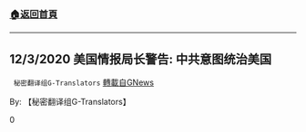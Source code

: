 ###  [:house:返回首頁](https://github.com/ourhimalayas/txt)
---

## 12/3/2020 美国情报局长警告: 中共意图统治美国
` 秘密翻译组G-Translators` [轉載自GNews](https://gnews.org/zh-hans/619692/)

By: 【秘密翻译组G-Translators】

0
